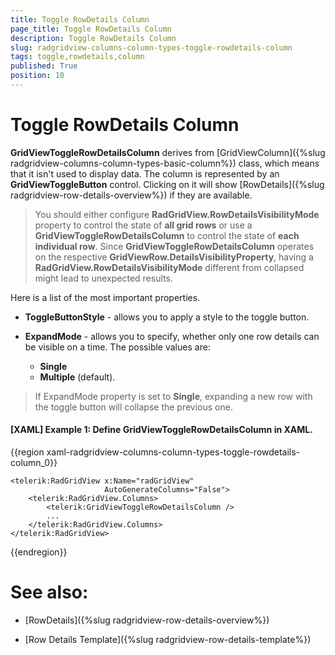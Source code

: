 ```yaml
---
title: Toggle RowDetails Column
page_title: Toggle RowDetails Column
description: Toggle RowDetails Column
slug: radgridview-columns-column-types-toggle-rowdetails-column
tags: toggle,rowdetails,column
published: True
position: 10
---
```


# Toggle RowDetails Column

__GridViewToggleRowDetailsColumn__ derives from [GridViewColumn]({%slug radgridview-columns-column-types-basic-column%}) class, which means that it isn't used to display data. The column is represented by an __GridViewToggleButton__ control. Clicking on it will show [RowDetails]({%slug radgridview-row-details-overview%}) if they are available. 

>You should either configure __RadGridView.RowDetailsVisibilityMode__ property to control the state of __all grid rows__ or use a __GridViewToggleRowDetailsColumn__ to control the state of __each individual row__. Since __GridViewToggleRowDetailsColumn__ operates on the respective __GridViewRow.DetailsVisibilityProperty__, having a __RadGridView.RowDetailsVisibilityMode__ different from collapsed might lead to unexpected results.

Here is a list of the most important properties.

* __ToggleButtonStyle__ - allows you to apply a style to the toggle button.

* __ExpandMode__ - allows you to specify, whether only one row details can be visible on a time. The possible values are:
	* __Single__ 
	* __Multiple__ (default). 

>If ExpandMode property is set to __Single__, expanding a new row with the toggle button will collapse the previous one.

#### __[XAML] Example 1: Define GridViewToggleRowDetailsColumn in XAML.__

{{region xaml-radgridview-columns-column-types-toggle-rowdetails-column_0}}

	<telerik:RadGridView x:Name="radGridView"
	                     AutoGenerateColumns="False">
	    <telerik:RadGridView.Columns>
	        <telerik:GridViewToggleRowDetailsColumn />
	        ...
	    </telerik:RadGridView.Columns>
	</telerik:RadGridView>
{{endregion}}

# See also:

* [RowDetails]({%slug radgridview-row-details-overview%}) 

* [Row Details Template]({%slug radgridview-row-details-template%})
